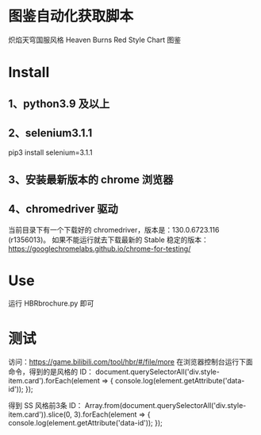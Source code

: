 # 图鉴自动化获取脚本
炽焰天穹国服风格 Heaven Burns Red Style Chart 图鉴

# Install
## 1、python3.9 及以上
## 2、selenium3.1.1
pip3 install selenium=3.1.1
## 3、安装最新版本的 chrome 浏览器
## 4、chromedriver 驱动
当前目录下有一个下载好的 chromedriver，版本是：130.0.6723.116 (r1356013)。
如果不能运行就去下载最新的 Stable 稳定的版本：https://googlechromelabs.github.io/chrome-for-testing/

# Use
运行 HBRbrochure.py 即可

# 测试
访问：https://game.bilibili.com/tool/hbr/#/file/more
在浏览器控制台运行下面命令，得到的是风格的 ID：
document.querySelectorAll('div.style-item.card').forEach(element => {
    console.log(element.getAttribute('data-id'));
});

得到 SS 风格前3条 ID：
Array.from(document.querySelectorAll('div.style-item.card')).slice(0, 3).forEach(element => {
        console.log(element.getAttribute('data-id'));
});
